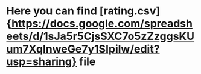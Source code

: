 # Here you can find [rating.csv] {https://docs.google.com/spreadsheets/d/1sJa5r5CjsSXC7o5zZzggsKUum7XqlnweGe7y1SIpilw/edit?usp=sharing} file
